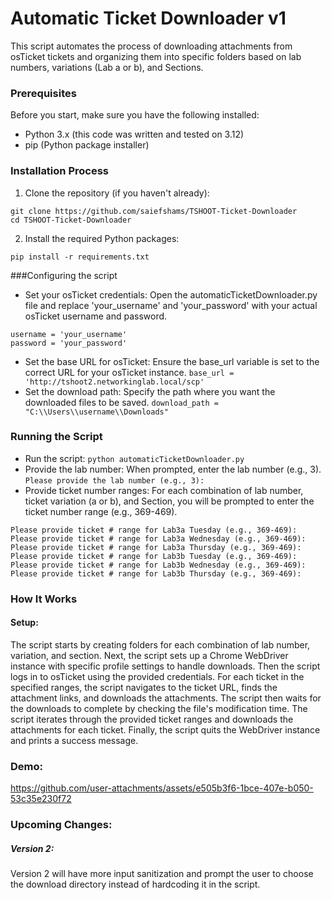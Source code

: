 # Automatic Ticket Downloader v1
This script automates the process of downloading attachments from osTicket tickets and organizing them into specific folders based on lab numbers, variations (Lab a or b), and Sections.


### Prerequisites
Before you start, make sure you have the following installed:
- Python 3.x (this code was written and tested on 3.12)
- pip (Python package installer)


### Installation Process
1. Clone the repository (if you haven't already):
  ```
  git clone https://github.com/saiefshams/TSHOOT-Ticket-Downloader
  cd TSHOOT-Ticket-Downloader
  ```
2. Install the required Python packages:
  ```
  pip install -r requirements.txt
  ```


###Configuring the script
- Set your osTicket credentials:
Open the automaticTicketDownloader.py file and replace 'your_username' and 'your_password' with your actual osTicket username and password.
```
username = 'your_username'
password = 'your_password'
```
- Set the base URL for osTicket:
Ensure the base_url variable is set to the correct URL for your osTicket instance.
```base_url = 'http://tshoot2.networkinglab.local/scp'```
- Set the download path:
Specify the path where you want the downloaded files to be saved.
```download_path = "C:\\Users\\username\\Downloads"```


### Running the Script
- Run the script:
```python automaticTicketDownloader.py```
- Provide the lab number:
When prompted, enter the lab number (e.g., 3).
```Please provide the lab number (e.g., 3):```
- Provide ticket number ranges:
For each combination of lab number, ticket variation (a or b), and Section, you will be prompted to enter the ticket number range (e.g., 369-469).
```
Please provide ticket # range for Lab3a Tuesday (e.g., 369-469):
Please provide ticket # range for Lab3a Wednesday (e.g., 369-469):
Please provide ticket # range for Lab3a Thursday (e.g., 369-469):
Please provide ticket # range for Lab3b Tuesday (e.g., 369-469):
Please provide ticket # range for Lab3b Wednesday (e.g., 369-469):
Please provide ticket # range for Lab3b Thursday (e.g., 369-469):
```


### How It Works

#### Setup:

The script starts by creating folders for each combination of lab number, variation, and section. Next, the script sets up a Chrome WebDriver instance with specific profile settings to handle downloads. Then the script logs in to osTicket using the provided credentials.
For each ticket in the specified ranges, the script navigates to the ticket URL, finds the attachment links, and downloads the attachments. The script then waits for the downloads to complete by checking the file's modification time. 
The script iterates through the provided ticket ranges and downloads the attachments for each ticket. Finally, the script quits the WebDriver instance and prints a success message.


### Demo:
https://github.com/user-attachments/assets/e505b3f6-1bce-407e-b050-53c35e230f72


### Upcoming Changes:
##### Version 2:
Version 2 will have more input sanitization and prompt the user to choose the download directory instead of hardcoding it in the script.
